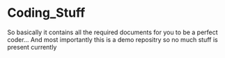 # Coding_Stuff
So basically it contains all the required documents for you to be a perfect coder...
And most importantly this is a demo repositry so no much stuff is present currently

